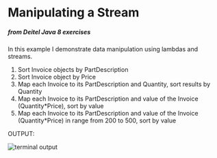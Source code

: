 <h1>Manipulating a Stream<Invoice></h1><h5>from Deitel Java 8 exercises</h5>


<p>In this example I demonstrate data manipulation using lambdas and streams.</p>
<ol>
<li>Sort Invoice objects by PartDescription</li>
<li>Sort Invoice object by Price</li>
<li>Map each Invoice to its PartDescription and Quantity, sort results by Quantity</li>
<li>Map each Invoice to its PartDescription and value of the Invoice (Quantity*Price), sort by value</li>
<li>Map each Invoice to its PartDescription and value of the Invoice (Quantity*Price) in range from 200 to 500, sort by value</li>
</ol>

<p>OUTPUT:</p>
<img alt="terminal output" src="https://raw.githubusercontent.com/marc88cap/Java-8/master/LambdaDuplicateWordRemoval/src/duplicatewordremoval/Screenshot_Screenshot_2017-07-31_17-02-01.png"/>